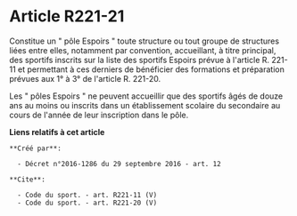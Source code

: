 # Article R221-21

Constitue un " pôle Espoirs " toute structure ou tout groupe de structures liées entre elles, notamment par convention,
accueillant, à titre principal, des sportifs inscrits sur la liste des sportifs Espoirs prévue à l'article R. 221-11 et
permettant à ces derniers de bénéficier des formations et préparation prévues aux 1° à 3° de l'article R. 221-20. 

Les " pôles Espoirs " ne peuvent accueillir que des sportifs âgés de douze ans au moins ou inscrits dans un établissement
scolaire du secondaire au cours de l'année de leur inscription dans le pôle.

**Liens relatifs à cet article**

	**Créé par**:

	  - Décret n°2016-1286 du 29 septembre 2016 - art. 12

	**Cite**:

	  - Code du sport. - art. R221-11 (V)
	  - Code du sport. - art. R221-20 (V)
